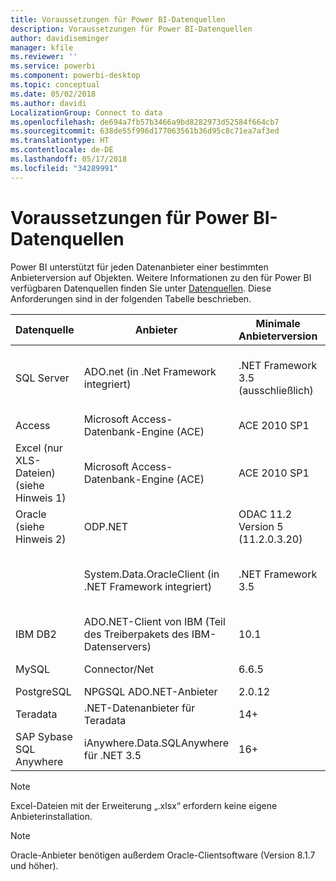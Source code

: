```yaml
---
title: Voraussetzungen für Power BI-Datenquellen
description: Voraussetzungen für Power BI-Datenquellen
author: davidiseminger
manager: kfile
ms.reviewer: ''
ms.service: powerbi
ms.component: powerbi-desktop
ms.topic: conceptual
ms.date: 05/02/2018
ms.author: davidi
LocalizationGroup: Connect to data
ms.openlocfilehash: de694a7fb57b3466a9bd8282973d52584f664cb7
ms.sourcegitcommit: 638de55f996d177063561b36d95c8c71ea7af3ed
ms.translationtype: HT
ms.contentlocale: de-DE
ms.lasthandoff: 05/17/2018
ms.locfileid: "34289991"
---
```

# <a name="power-bi-data-source-prerequisites"></a>Voraussetzungen für Power BI-Datenquellen
Power BI unterstützt für jeden Datenanbieter einer bestimmten Anbieterversion auf Objekten. Weitere Informationen zu den für Power BI verfügbaren Datenquellen finden Sie unter [Datenquellen](desktop-data-sources.md). Diese Anforderungen sind in der folgenden Tabelle beschrieben.

| Datenquelle | Anbieter | Minimale Anbieterversion | Minimale Datenquellenversion | Unterstützte Datenquellenobjekte | Download-Link |
| --- | --- | --- | --- | --- | --- |
| SQL Server |ADO.net (in .Net Framework integriert) |.NET Framework 3.5 (ausschließlich) |SQL Server 2005 und höher |Tabellen/Ansichten, skalare Funktionen, Tabellenfunktionen |In .NET Framework 3.5 oder höher enthalten |
| Access |Microsoft Access-Datenbank-Engine (ACE) |ACE 2010 SP1 |Keine Einschränkung |Tabellen/Ansichten |[Downloadlink](http://go.microsoft.com/fwlink/?linkid=285987&clcid=0x409) |
| Excel (nur XLS-Dateien) (siehe Hinweis 1) |Microsoft Access-Datenbank-Engine (ACE) |ACE 2010 SP1 |Keine Einschränkung |Tabellen, Arbeitsblätter |[Downloadlink](http://go.microsoft.com/fwlink/?linkid=285987&clcid=0x409) |
| Oracle (siehe Hinweis 2) |ODP.NET |ODAC 11.2 Version 5 (11.2.0.3.20) |9.x und höher |Tabellen/Ansichten |[Downloadlink](http://go.microsoft.com/fwlink/?linkid=272376&clcid=0x409) |
| | System.Data.OracleClient (in .NET Framework integriert) |.NET Framework 3.5 |9.x und höher |Tabellen/Ansichten |In .NET Framework 3.5 oder höher enthalten |
| IBM DB2 |ADO.NET-Client von IBM (Teil des Treiberpakets des IBM-Datenservers) |10.1 |9.1+ |Tabellen/Ansichten |[Downloadlink](http://go.microsoft.com/fwlink/?linkid=274911&clcid=0x409) |
| MySQL |Connector/Net |6.6.5 |5.1 |Tabellen/Ansichten, skalare Funktionen |[Downloadlink](http://go.microsoft.com/fwlink/?linkid=278885&clcid=0x409) |
| PostgreSQL |NPGSQL ADO.NET-Anbieter |2.0.12 |7.4 |Tabellen/Ansichten |[Downloadlink](http://go.microsoft.com/fwlink/?linkid=282716&clcid=0x409) |
| Teradata |.NET-Datenanbieter für Teradata |14+ |12+ |Tabellen/Ansichten |[Downloadlink](http://go.microsoft.com/fwlink/?linkid=278886&clcid=0x409) |
| SAP Sybase SQL Anywhere |iAnywhere.Data.SQLAnywhere für .NET 3.5 |16+ |16+ |Tabellen/Ansichten |[Downloadlink](http://go.microsoft.com/fwlink/?linkid=324846) |

>[!NOTE]
>Excel-Dateien mit der Erweiterung „.xlsx“ erfordern keine eigene Anbieterinstallation.

>[!NOTE]
>Oracle-Anbieter benötigen außerdem Oracle-Clientsoftware (Version 8.1.7 und höher).
> 
> 

